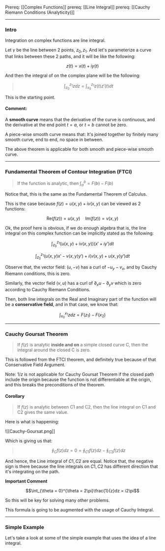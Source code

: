 Prereq: [[Complex Functions]]
prereq: [[Line Integral]]
prereq: [[Cauchy Riemann Conditions (Analyticity)]]

---

### Intro

Integration on complex functions are line integral. 

Let $\gamma$ be the line between 2 points, $z_0, z_1$. And let's parameterize a curve that links between these 2 paths, and it will be like the following: 

$$
z(t) = x(t) + i y(t)
$$

And then the integral of on the complex plane will be the following: 

> $$
> \int_{z_0}^{z_1} zdz = \int_{x_0}^{z_1}z(t)z'(t)dt
> $$

This is the starting point. 

#### Comment: 

A **smooth curve** means that the derivative of the curve is continuous, and the derivative at the end point $t = a$, or $t = b$ cannot be zero. 

A piece-wise smooth curve means that: It's joined together by finitely many smooth curve, end to end, no space in between. 

The above theorem is applicable for both smooth and piece-wise smooth curve. 

---
### Fundamental Theorem of Contour Integration (FTCI)

> If the function is analytic, then $\int_{a}^{b} = F(b) - F(b)$

Notice that, this is the same as the Fundamental Theorem of Calculus. 

This is the case because $f(z) = u(x, y) + iv(x, y)$ can be viewed as 2 functions: 

$$\text{Re}(f(z)) = u(x,y) \quad \text{Im}(f(z)) = v(x, y)$$

Ok, the proof here is obvious, if we do enough algebra that is, the line integral on this complex function can be implicitly stated as the following: 

$$
\int_{z_0}^{z_1} (u(x, y) + i v(x, y))(x' + iy')dt
$$

$$
\int_{z_0}^{z_1} (u(x, y)x' - v(x, y)y') + i(v(x, y) + u(x, y)y')dt
$$

Observe that, the vector field: $(u, -v)$ has a curl of $-u_y - v_x$, and by Cauchy Riemann conditions, this is zero. 

Similarly, the vector field $(v, u)$ has a curl of $\partial_x u - \partial_y v$ which is zero according to Cauchy Riemann Conditions. 

Then, both line integrals on the Real and Imaginary part of the function will be a **conservative field**, and in that case, we know that: 

$$
\int_{x_0}^{x_1} zdz = F(z_1) - F(x_2)
$$

---
### Cauchy Goursat Theorem 

> If $f(z)$ is analytic **inside and on** a simple closed curve C, then the integral around the closed C is zero. 

This is followed from the FTCI theorem, and definitely true because of that Conservative Field Argument. 

Note: $1/z$ is not applicable for Cauchy Goursat Theorem if the closed path include the origin because the function is not differentiable at the origin, and this breaks the preconditions of the theorem. 

#### Corollary

> If $f(z)$ is analytic between C1 and C2, then the line integral on C1 and C2 gives the same value. 

Here is what is happening: 

![[Cauchy-Goursat.png]]

Which is giving us that: 

> $$\oint_C f(z) dz = 0 = \oint_{C1}f(z) dz - \oint_{C2} f(z)dz$$

And hence, the Line integral of $C1, C2$ are equal. Notice that, the negative sign is there because the line integrals on $C1, C2$ has different direction that it's integrating on the path. 

**Important Comment**

$$\int_{\theta = 0}^{\theta = 2\pi}\frac{1}{z}dz = i2\pi$$

So this will be key for solving many other problems. 

This formula is going to be augmented with the usage of Cauchy Integral. 


---

### Simple Example

Let's take a look at some of the simple example that uses the idea of a line integral. 

